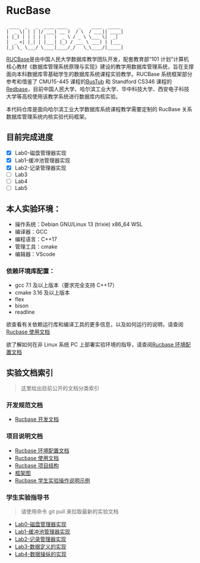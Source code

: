 # RucBase

```text
 ____  _   _  ____ ____    _    ____  _____
|  _ \| | | |/ ___| __ )  / \  / ___|| ____|
| |_) | | | | |   |  _ \ / _ \ \___ \|  _|
|  _ <| |_| | |___| |_) / ___ \ ___) | |___
|_| \_ \___/ \____|____/_/   \_\____/|_____|
```

[RUCBase](https://github.com/ruc-deke/rucbase-lab)是由中国人民大学数据库教学团队开发，配套教育部“101 计划”计算机核心教材《数据库管理系统原理与实现》建设的教学用数据库管理系统，旨在支撑面向本科数据库零基础学生的数据库系统课程实验教学。RUCBase 系统框架部分参考和借鉴了 CMU15-445 课程的[BusTub](https://github.com/cmu-db/bustub) 和 Standford CS346 课程的[Redbase](https://web.stanford.edu/class/cs346/2015/redbase.html)，目前中国人民大学、哈尔滨工业大学、华中科技大学、西安电子科技大学等高校使用该教学系统进行数据库内核实验。

本代码仓库是面向哈尔滨工业大学数据库系统课程教学需要定制的 RucBase 关系数据库管理系统内核实验代码框架。

## 目前完成进度

- [x] Lab0-磁盘管理器实现
- [x] Lab1-缓冲池管理器实现
- [x] Lab2-记录管理器实现
- [ ] Lab3
- [ ] Lab4
- [ ] Lab5

## 本人实验环境：

- 操作系统：Debian GNU/Linux 13 (trixie) x86_64 WSL
- 编译器：GCC
- 编程语言：C++17
- 管理工具：cmake
- 编辑器：VScode

### 依赖环境库配置：

- gcc 7.1 及以上版本（要求完全支持 C++17）
- cmake 3.16 及以上版本
- flex
- bison
- readline

欲查看有关依赖运行库和编译工具的更多信息，以及如何运行的说明，请查阅[Rucbase 使用文档](docs/Rucbase使用文档.md)

欲了解如何在非 Linux 系统 PC 上部署实验环境的指导，请查阅[Rucbase 环境配置文档](docs/Rucbase环境配置文档.md)

## 实验文档索引

> 这里给出目前公开的文档分类索引

### 开发规范文档

- [Rucbase 开发文档](docs/Rucbase开发文档.md)

### 项目说明文档

- [Rucbase 环境配置文档](docs/Rucbase环境配置文档.md)
- [Rucbase 使用文档](docs/Rucbase使用文档.md)
- [Rucbase 项目结构](docs/Rucbase项目结构.pdf)
- [框架图](docs/框架图.pdf)
- [Rucbase 学生实验操作说明示例](docs/Rucbase学生实验操作说明示例.md)

### 学生实验指导书

> 请使用命令 git pull 来拉取最新的实验文档

- [Lab0-磁盘管理器实现](docs/hit-db-class/lab0.pdf)
- [Lab1-缓冲池管理器实现](docs/hit-db-class/lab1.pdf)
- [Lab2-记录管理器实现](docs/hit-db-class/lab2.pdf)
- [Lab3-数据定义的实现](docs/hit-db-class/lab3.pdf)
- [Lab4-数据操纵的实现](docs/hit-db-class/lab4.pdf)
